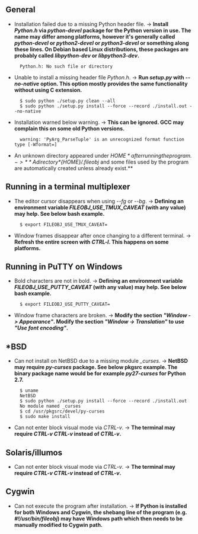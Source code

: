 ## General

+ Installation failed due to a missing Python header file. -> **Install *Python.h* via *python-devel* package for the Python version in use. The name may differ among platforms, however it's generally called *python-devel* or *python2-devel* or *python3-devel* or something along these lines. On Debian based Linux distributions, these packages are probably called *libpython-dev* or *libpython3-dev*.**

        Python.h: No such file or directory

+ Unable to install a missing header file *Python.h*. -> **Run *setup.py* with *--no-native* option. This option mostly provides the same functionality without using C extension.**

        $ sudo python ./setup.py clean --all
        $ sudo python ./setup.py install --force --record ./install.out --no-native

+ Installation warned below warning. -> **This can be ignored. GCC may complain this on some old Python versions.**

        warning: 'PyArg_ParseTuple' is an unrecognized format function type [-Wformat=]

+ An unknown directory appeared under *${HOME}* after running the program. -> **A directory *${HOME}/.fileobj* and some files used by the program are automatically created unless already exist.**


## Running in a terminal multiplexer

+ The editor cursor disappears when using *--fg* or *--bg*. -> **Defining an environment variable *FILEOBJ_USE_TMUX_CAVEAT* (with any value) may help. See below bash example.**

        $ export FILEOBJ_USE_TMUX_CAVEAT=

+ Window frames disappear after once changing to a different terminal. -> **Refresh the entire screen with *CTRL-l*. This happens on some platforms.**

## Running in PuTTY on Windows

+ Bold characters are not in bold. -> **Defining an environment variable *FILEOBJ_USE_PUTTY_CAVEAT* (with any value) may help. See below bash example.**

        $ export FILEOBJ_USE_PUTTY_CAVEAT=

+ Window frame characters are broken. -> **Modify the section *"Window -> Appearance"*. Modify the section *"Window -> Translation"* to use *"Use font encoding"*.**

## *BSD

+ Can not install on NetBSD due to a missing module *_curses*. -> **NetBSD may require *py-curses* package. See below pkgsrc example. The binary package name would be for example *py27-curses* for Python 2.7.**

        $ uname
        NetBSD
        $ sudo python ./setup.py install --force --record ./install.out
        No module named _curses
        $ cd /usr/pkgsrc/devel/py-curses
        $ sudo make install

+ Can not enter block visual mode via *CTRL-v*. -> **The terminal may require *CTRL-v CTRL-v* instead of *CTRL-v*.**

## Solaris/illumos

+ Can not enter block visual mode via *CTRL-v*. -> **The terminal may require *CTRL-v CTRL-v* instead of *CTRL-v*.**

## Cygwin

+ Can not execute the program after installation. -> **If Python is installed for both Windows and Cygwin, the shebang line of the program (e.g. *#!/usr/bin/fileobj*) may have Windows path which then needs to be manually modified to Cygwin path.**
